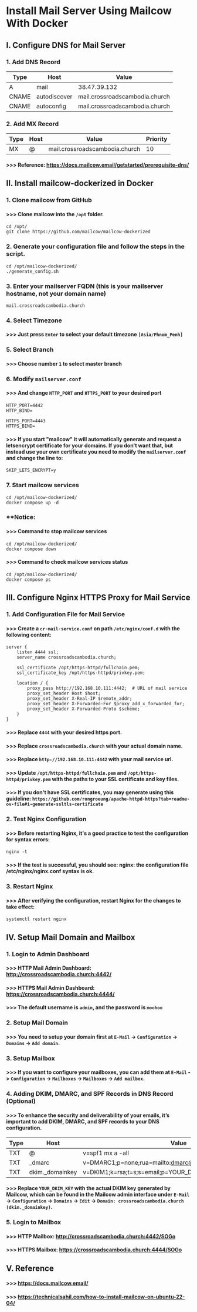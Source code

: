 # Install Mail Server Using Mailcow With Docker
## I. Configure DNS for Mail Server
### 1. Add DNS Record

| Type       | Host             | Value                               |
| ---------- | ---------------- | ----------------------------------- |
| A          | mail             | 38.47.39.132                        |
| CNAME      | autodiscover     | mail.crossroadscambodia.church      |
| CNAME      | autoconfig       | mail.crossroadscambodia.church      |

### 2. Add MX Record

| Type    | Host     | Value                               | Priority   |
| ------- | -------- | ----------------------------------- | ---------- |
| MX      | @        | mail.crossroadscambodia.church      | 10         |

#### >>> Reference: https://docs.mailcow.email/getstarted/prerequisite-dns/

## II. Install mailcow-dockerized in Docker
### 1. Clone mailcow from GitHub
#### >>> Clone mailcow into the `/opt` folder.
```
cd /opt/
git clone https://github.com/mailcow/mailcow-dockerized
```

### 2. Generate your configuration file and follow the steps in the script.
```
cd /opt/mailcow-dockerized/
./generate_config.sh
```

### 3. Enter your mailserver FQDN (this is your mailserver hostname, not your domain name)
```
mail.crossroadscambodia.church
```

### 4. Select Timezone 
#### >>> Just press `Enter` to select your default timezone `[Asia/Phnom_Penh]`

### 5. Select Branch
#### >>> Choose number `1` to select master branch 

### 6. Modify `mailserver.conf`
#### >>> And change `HTTP_PORT` and `HTTPS_PORT` to your desired port
```
HTTP_PORT=4442
HTTP_BIND=

HTTPS_PORT=4443
HTTPS_BIND=
```
#### >>> If you start "mailcow" it will automatically generate and request a letsencrypt certificate for your domains. If you don't want that, but instead use your own certificate you need to modify the `mailserver.conf` and change the line to:
```
SKIP_LETS_ENCRYPT=y
```

### 7. Start mailcow services
```
cd /opt/mailcow-dockerized/
docker compose up -d
```

### **Notice:
#### >>> Command to stop mailcow services
```
cd /opt/mailcow-dockerized/
docker compose down
```

#### >>> Command to check mailcow services status
```
cd /opt/mailcow-dockerized/
docker compose ps
```

## III. Configure Nginx HTTPS Proxy for Mail Service
### 1. Add Configuration File for Mail Service
#### >>> Create a `cr-mail-service.conf` on path `/etc/nginx/conf.d` with the following content:
```
server {
    listen 4444 ssl;
    server_name crossroadscambodia.church;

    ssl_certificate /opt/https-httpd/fullchain.pem;
    ssl_certificate_key /opt/https-httpd/privkey.pem;

    location / {
        proxy_pass http://192.168.10.111:4442;  # URL of mail service
        proxy_set_header Host $host;
        proxy_set_header X-Real-IP $remote_addr;
        proxy_set_header X-Forwarded-For $proxy_add_x_forwarded_for;
        proxy_set_header X-Forwarded-Proto $scheme;
    }
}
```
#### >>> Replace `4444` with your desired https port.
#### >>> Replace `crossroadscambodia.church` with your actual domain name.
#### >>> Replace `http://192.168.10.111:4442` with your mail service url.
#### >>> Update `/opt/https-httpd/fullchain.pem` and `/opt/https-httpd/privkey.pem` with the paths to your SSL certificate and key files.
#### >>> If you don't have SSL certificates, you may generate using this guideline: `https://github.com/rongroeung/apache-httpd-https?tab=readme-ov-file#i-generate-ssltls-certificate`

### 2. Test Nginx Configuration
#### >>> Before restarting Nginx, it's a good practice to test the configuration for syntax errors:
```
nginx -t
```
#### >>> If the test is successful, you should see: nginx: the configuration file /etc/nginx/nginx.conf syntax is ok.

### 3. Restart Nginx
#### >>> After verifying the configuration, restart Nginx for the changes to take effect:
```
systemctl restart nginx
```

## IV. Setup Mail Domain and Mailbox
### 1. Login to Admin Dashboard
#### >>> HTTP Mail Admin Dashboard: http://crossroadscambodia.church:4442/
#### >>> HTTPS Mail Admin Dashboard: https://crossroadscambodia.church:4444/
#### >>> The default username is `admin`, and the password is `moohoo`

### 2. Setup Mail Domain
#### >>> You need to setup your domain first at `E-Mail` -> `Configuration` -> `Domains` -> `Add domain`.

### 3. Setup Mailbox
#### >>> If you want to configure your mailboxes, you can add them at `E-Mail` -> `Configuration` -> `Mailboxes` -> `Mailboxes` -> `Add mailbox`.

### 4. Adding DKIM, DMARC, and SPF Records in DNS Record (Optional)
#### >>> To enhance the security and deliverability of your emails, it’s important to add DKIM, DMARC, and SPF records to your DNS configuration.

| Type    | Host             | Value                                                         |
| ------- | ---------------- | ------------------------------------------------------------- |
| TXT     | @                | v=spf1 mx a -all                                              |
| TXT     | _dmarc           | v=DMARC1;p=none;rua=mailto:dmarc@crossroadscambodia.church;   |
| TXT     | dkim._domainkey  | v=DKIM1;k=rsa;t=s;s=email;p=YOUR_DKIM_KEY                     |

#### >>> Replace `YOUR_DKIM_KEY` with the actual DKIM key generated by Mailcow, which can be found in the Mailcow admin interface under `E-Mail` -> `Configuration` -> `Domains` -> `Edit` -> `Domain: crossroadscambodia.church (dkim._domainkey)`.

### 5. Login to Mailbox
#### >>> HTTP Mailbox: http://crossroadscambodia.church:4442/SOGo
#### >>> HTTPS Mailbox: https://crossroadscambodia.church:4444/SOGo

## V. Reference
#### >>> https://docs.mailcow.email/
#### >>> https://technicalsahil.com/how-to-install-mailcow-on-ubuntu-22-04/
